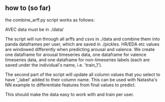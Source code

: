 ## how to (so far)

the combine_arff.py script works as follows:

AVEC data must be in ./data/

The script will run through all arffs and csvs in ./data and combine them into
panda dataframes per user, which are saved in ./pickles.  HR/EDA etc values are
windowed differently when predicting arousal and valence.  We create one
dataframe for arousal timeseries data, one dataframe for valence timeseries
data, and one dataframe for non-timeseries labels (each are saved under the
individual's name, i.e. 'train_1').

The second part of the script will update all column values that you select to
have '_label' added to their column name.  This can be used with Natasha's NN
example to differentiate features from final values to predict.

This should make the data easy to work with and train per user. 

